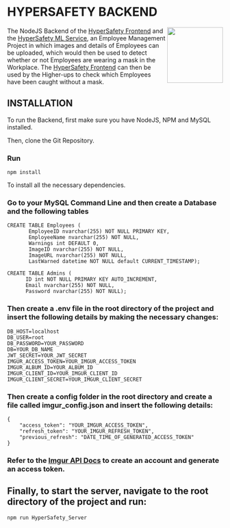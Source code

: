 # HYPERSAFETY BACKEND
<img src="https://i.imgur.com/Elsibol.png" align="right" height="130px" width="130px" />

The NodeJS Backend of the [HyperSafety Frontend](https://github.com/ritviksharma4/HyperSafety) and the [HyperSafety ML Service](https://github.com/ritviksharma4/HyperSafety_Service), an Employee Management Project in which images and details of Employees can be uploaded, which would then be used to detect whether or not Employees are wearing a mask in the Workplace. The [HyperSafety Frontend](https://github.com/ritviksharma4/HyperSafety) can then be used by the Higher-ups to check which Employees have been caught without a mask.

## INSTALLATION
To run the Backend, first make sure you have NodeJS, NPM and MySQL installed.

Then, clone the Git Repository.

### Run 

    npm install 
    
To install all the necessary dependencies.

### Go to your MySQL Command Line and then create a Database and the following tables

```
CREATE TABLE Employees (
       EmployeeID nvarchar(255) NOT NULL PRIMARY KEY,
       EmployeeName nvarchar(255) NOT NULL,
       Warnings int DEFAULT 0,
       ImageID nvarchar(255) NOT NULL,
       ImageURL nvarchar(255) NOT NULL,
       LastWarned datetime NOT NULL default CURRENT_TIMESTAMP);
```

```      
CREATE TABLE Admins (
      ID int NOT NULL PRIMARY KEY AUTO_INCREMENT,
      Email nvarchar(255) NOT NULL,
      Password nvarchar(255) NOT NULL);
```

### Then create a .env file in the root directory of the project and insert the following details by making the necessary changes:
```
DB_HOST=localhost
DB_USER=root
DB_PASSWORD=YOUR_PASSWORD
DB=YOUR_DB_NAME
JWT_SECRET=YOUR_JWT_SECRET
IMGUR_ACCESS_TOKEN=YOUR_IMGUR_ACCESS_TOKEN
IMGUR_ALBUM_ID=YOUR_ALBUM_ID
IMGUR_CLIENT_ID=YOUR_IMGUR_CLIENT_ID
IMGUR_CLIENT_SECRET=YOUR_IMGUR_CLIENT_SECRET
```

### Then create a config folder in the root directory and create a file called imgur_config.json and insert the following details: 
```
{
    "access_token": "YOUR_IMGUR_ACCESS_TOKEN",
    "refresh_token": "YOUR_IMGUR_REFRESH_TOKEN",
    "previous_refresh": "DATE_TIME_OF_GENERATED_ACCESS_TOKEN"
}
```

### Refer to the [Imgur API Docs](https://apidocs.imgur.com/) to create an account and generate an access token.

## Finally, to start the server, navigate to the root directory of the project and run:
```
npm run HyperSafety_Server
```
